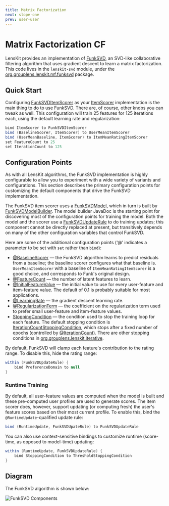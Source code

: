 ```yaml
---
title: Matrix Factorization
next: slope-one
prev: user-user
---
```


# Matrix Factorization CF

[org.grouplens.lenskit.mf.funksvd]: http://lenskit.org/apidocs/org/grouplens/lenskit/mf/funksvd/package-summary.html
[FunkSVD]: http://sifter.org/~simon/journal/20061211.html

LensKit provides an implementation of [FunkSVD][], an SVD-like collaborative filtering algorithm that uses gradient descent to learn a matrix factorization.  This code lives in the `lenskit-svd` module, under the [org.grouplens.lenskit.mf.funksvd][] package.

## Quick Start

[FunkSVDItemScorer]: http://lenskit.org/apidocs/org/grouplens/lenskit/mf/funksvd/FunkSVDItemScorer.html
[ItemScorer]: http://lenskit.org/apidocs/org/grouplens/lenskit/ItemScorer.html

Configuring [FunkSVDItemScorer][] as your [ItemScorer][] implementation is the main thing to do to use FunkSVD.  There are, of course, other knobs you can tweak as well.  This configuration will train 25 features for 125 iterations each, using the default learning rate and regularization:

~~~groovy
bind ItemScorer to FunkSVDItemScorer
bind (BaselineScorer, ItemScorer) to UserMeanItemScorer
bind (UserMeanBaseline, ItemScorer) to ItemMeanRatingItemScorer
set FeatureCount to 25
set IterationCount to 125
~~~

## Configuration Points

As with all LensKit algorithms, the FunkSVD implementation is highly configurable to allow you to experiment with a wide variety of variants and configurations.  This section describes the primary configuration points for customizing the default components that drive the FunkSVD implementation.

[FunkSVDUpdateRule]: http://lenskit.org/apidocs/org/grouplens/lenskit/mf/funksvd/FunkSVDUpdateRule.html
[FunkSVDModel]: http://lenskit.org/apidocs/org/grouplens/lenskit/mf/funksvd/FunkSVDModel.html
[FunkSVDModelBuilder]: http://lenskit.org/apidocs/org/grouplens/lenskit/mf/funksvd/FunkSVDModelBuilder.html
The FunkSVD item scorer uses a [FunkSVDModel][], which in turn is built by [FunkSVDModelBuilder][].  The model builder JavaDoc is the starting point for discovering most of the configuration points for training the model.  Both the model and the scorer use a [FunkSVDUpdateRule][] to do training updates; this component cannot be directly replaced at present, but transitively depends on many of the other configuration variables that control FunkSVD.

Here are some of the additional configuration points (‘@’ indicates a parameter to be set with `set` rather than `bind`):

[@BaselineScorer]: http://lenskit.org/apidocs/org/grouplens/lenskit/baseline/BaselineScorer.html
[@FeatureCount]: http://lenskit.org/apidocs/org/grouplens/lenskit/mf/funksvd/FeatureCount.html
[@InitialFeatureValue]: http://lenskit.org/apidocs/org/grouplens/lenskit/mf/funksvd/InitialFeatureValue.html
[@LearningRate]: http://lenskit.org/apidocs/org/grouplens/lenskit/iterative/LearningRate.html
[@RegularizationTerm]: http://lenskit.org/apidocs/org/grouplens/lenskit/iterative/RegularizationTerm.html
[org.grouplens.lenskit.iterative]: http://lenskit.org/apidocs/org/grouplens/lenskit/iterative/package-summary.html
[StoppingCondition]: http://lenskit.org/apidocs/org/grouplens/lenskit/iterative/StoppingCondition.html
[IterationCountStoppingCondition]: http://lenskit.org/apidocs/org/grouplens/lenskit/iterative/IterationCountStoppingCondition.html
[@IterationCount]: http://lenskit.org/apidocs/org/grouplens/lenskit/iterative/IterationCount.html

- [@BaselineScorer][] — the FunkSVD algorithm learns to predict residuals from a baseline; the baseline scorer configures what that baseline is.  `UserMeanItemScorer` with a baseline of `ItemMeanRatingItemScorer` is a good choice, and corresponds to Funk's original design.
- [@FeatureCount][] — the number of latent features to learn.
- [@InitialFeatureValue][] — the initial value to use for every user-feature and item-feature value.  The default of 0.1 is probably suitable for most applications.
- [@LearningRate][] — the gradient descent learning rate.
- [@RegularizationTerm][] — the coefficient on the regularization term used to prefer small user-feature and item-feature values.
- [StoppingCondition][] — the condition used to stop the training loop for each feature.  The default stopping condition is [IterationCountStoppingCondition][], which stops after a fixed number of epochs (controlled by [@IterationCount][]).  There are other stopping conditions in [org.grouplens.lenskit.iterative][].

By default, FunkSVD will clamp each feature's contribution to the rating range.  To disable this, hide the rating range:

~~~groovy
within (FunkSVDUpdateRule) {
    bind PreferenceDomain to null
}
~~~

### Runtime Training

By default, all user-feature values are computed when the model is built and these pre-computed user profiles are used to generate scores.  The item scorer does, however, support updating (or computing fresh) the user's feature scores based on their most current profile.  To enable this, bind the `@RuntimeUpdate`-qualified update rule:

~~~groovy
bind (RuntimeUpdate, FunkSVDUpateRule) to FunkSVDUpdateRule
~~~

You can also use context-sensitive bindings to customize runtime (score-time, as opposed to model-time) updating:

~~~groovy
within (RuntimeUpdate, FunkSVDUpdateRule) {
    bind StoppingCondition to ThresholdStoppingCondition
}
~~~

## Diagram

The FunkSVD algorithm is shown below:

![FunkSVD Components](funksvd.svg)
